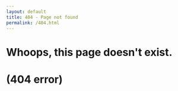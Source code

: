 ```yaml
---
layout: default
title: 404 - Page not found
permalink: /404.html
---
```


<div class="text-center">
  <h1>Whoops, this page doesn't exist.</h1>
  <h1>(404 error)</h1>
  <br/>

</div>
